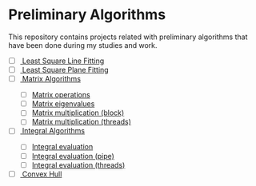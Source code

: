 # Preliminary Algorithms
This repository contains projects related with preliminary algorithms that have been done during my studies and work.

  - [ ] <a href="https://github.com/vkonov2/Geometry-Projects/tree/main/Preliminary-Algorithms/Least-Square-Line-Fitting" target="_blank" rel="noreferrer"> Least Square Line Fitting
  - [ ] <a href="https://github.com/vkonov2/Geometry-Projects/tree/main/Preliminary-Algorithms/Least-Square-Plane-Fitting" target="_blank" rel="noreferrer"> Least Square Plane Fitting
  - [ ] <a href="https://github.com/vkonov2/Geometry-Projects/tree/main/Preliminary-Algorithms/Matrix-Algorithms" target="_blank" rel="noreferrer"> Matrix Algorithms
      - [ ] Matrix operations
      - [ ] Matrix eigenvalues
      - [ ] Matrix multiplication (block)
      - [ ] Matrix multiplication (threads)
  - [ ] <a href="https://github.com/vkonov2/Geometry-Projects/tree/main/Preliminary-Algorithms/Integral-Algorithms" target="_blank" rel="noreferrer"> Integral Algorithms
      - [ ] Integral evaluation
      - [ ] Integral evaluation (pipe)
      - [ ] Integral evaluation (threads)
  - [ ] <a href="https://github.com/vkonov2/Geometry-Projects/tree/main/Preliminary-Algorithms/Convex-Hull" target="_blank" rel="noreferrer"> Convex Hull
